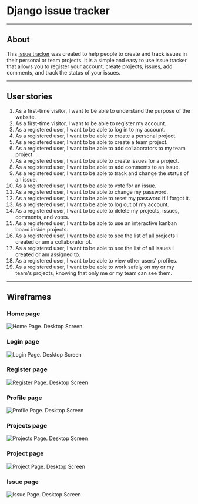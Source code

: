 # Django issue tracker

---
## About
This [issue tracker](https://issue-tracker-by-konovalovs.herokuapp.com/) was created to help people to create and track issues in their personal or team projects. It is a simple and easy to use issue tracker that allows you to register your account, create projects, issues, add comments, and track the status of your issues.

---

## User stories
1. As a first-time visitor, I want to be able to understand the purpose of the website.
1. As a first-time visitor, I want to be able to register my account.
1. As a registered user, I want to be able to log in to my account.
1. As a registered user, I want to be able to create a personal project.
1. As a registered user, I want to be able to create a team project.
1. As a registered user, I want to be able to add collaborators to my team project.
1. As a registered user, I want to be able to create issues for a project.
1. As a registered user, I want to be able to add comments to an issue.
1. As a registered user, I want to be able to track and change the status of an issue.
1. As a registered user, I want to be able to vote for an issue.
1. As a registered user, I want to be able to change my password.
1. As a registered user, I want to be able to reset my password if I forgot it.
1. As a registered user, I want to be able to log out of my account.
1. As a registered user, I want to be able to delete my projects, issues, comments, and votes.
1. As a registered user, I want to be able to use an interactive kanban board inside projects.
1. As a registered user, I want to be able to see the list of all projects I created or am a collaborator of.
1. As a registered user, I want to be able to see the list of all issues I created or am assigned to.
1. As a registered user, I want to be able to view other users' profiles.
1. As a registered user, I want to be able to work safely on my or my team's projects, knowing that only me or my team can see them.

---

## Wireframes
### Home page
![Home Page. Desktop Screen](documentation/wireframes/home_page.png)
### Login page
![Login Page. Desktop Screen](documentation/wireframes/login_page.png)
### Register page
![Register Page. Desktop Screen](documentation/wireframes/register_page.png)
### Profile page
![Profile Page. Desktop Screen](documentation/wireframes/profile_page.png)
### Projects page
![Projects Page. Desktop Screen](documentation/wireframes/projects_page.png)
### Project page
![Project Page. Desktop Screen](documentation/wireframes/project_page.png)
### Issue page
![Issue Page. Desktop Screen](documentation/wireframes/issue_page.png)